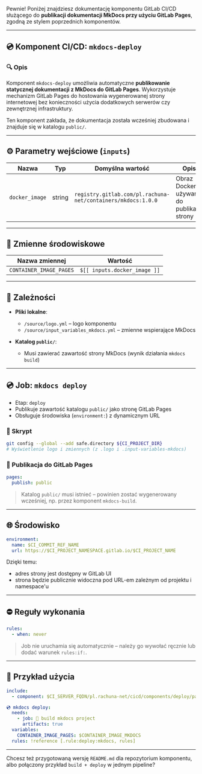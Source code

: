 Pewnie! Poniżej znajdziesz dokumentację komponentu GitLab CI/CD służącego do **publikacji dokumentacji MkDocs przy użyciu GitLab Pages**, zgodną ze stylem poprzednich komponentów.

---

## 💿 Komponent CI/CD: `mkdocs-deploy`

### 🔍 Opis

Komponent `mkdocs-deploy` umożliwia automatyczne **publikowanie statycznej dokumentacji z MkDocs do GitLab Pages**. Wykorzystuje mechanizm GitLab Pages do hostowania wygenerowanej strony internetowej bez konieczności użycia dodatkowych serwerów czy zewnętrznej infrastruktury.

Ten komponent zakłada, że dokumentacja została wcześniej zbudowana i znajduje się w katalogu `public/`.

---

## ⚙️ Parametry wejściowe (`inputs`)

| Nazwa          | Typ    | Domyślna wartość                                             | Opis                                       |
| -------------- | ------ | ------------------------------------------------------------ | ------------------------------------------ |
| `docker_image` | string | `registry.gitlab.com/pl.rachuna-net/containers/mkdocs:1.0.0` | Obraz Dockera używany do publikacji strony |

---

## 🧬 Zmienne środowiskowe

| Nazwa zmiennej          | Wartość                      |
| ----------------------- | ---------------------------- |
| `CONTAINER_IMAGE_PAGES` | `$[[ inputs.docker_image ]]` |

---

## 🧱 Zależności

* **Pliki lokalne**:

  * `/source/logo.yml` – logo komponentu
  * `/source/input_variables_mkdocs.yml` – zmienne wspierające MkDocs

* **Katalog `public/`**:

  * Musi zawierać zawartość strony MkDocs (wynik działania `mkdocs build`)

---

## 💿 Job: `mkdocs deploy`

* Etap: `deploy`
* Publikuje zawartość katalogu `public/` jako stronę GitLab Pages
* Obsługuje środowiska (`environment:`) z dynamicznym URL

### 📜 Skrypt

```bash
git config --global --add safe.directory ${CI_PROJECT_DIR}
# Wyświetlenie logo i zmiennych (z .logo i .input-variables-mkdocs)
```

### 📁 Publikacja do GitLab Pages

```yaml
pages:
  publish: public
```

> Katalog `public/` musi istnieć – powinien zostać wygenerowany wcześniej, np. przez komponent `mkdocs-build`.

---

## 🌐 Środowisko

```yaml
environment:
  name: $CI_COMMIT_REF_NAME
  url: https://$CI_PROJECT_NAMESPACE.gitlab.io/$CI_PROJECT_NAME
```

Dzięki temu:

* adres strony jest dostępny w GitLab UI
* strona będzie publicznie widoczna pod URL-em zależnym od projektu i namespace'u

---

## ⛔ Reguły wykonania

```yaml
rules:
  - when: never
```

> Job nie uruchamia się automatycznie – należy go wywołać ręcznie lub dodać warunek `rules:if:`.

---

## 🧪 Przykład użycia

```yaml
include:
  - component: $CI_SERVER_FQDN/pl.rachuna-net/cicd/components/deploy/pages@$COMPONENT_VERSION_DEPLOY

💿 mkdocs deploy:
  needs:
    - job: 🚀 build mkdocs project
      artifacts: true
  variables:
    CONTAINER_IMAGE_PAGES: $CONTAINER_IMAGE_MKDOCS
  rules: !reference [.rule:deploy:mkdocs, rules]
```

---

Chcesz też przygotowaną wersję `README.md` dla repozytorium komponentu, albo połączony przykład `build + deploy` w jednym pipeline?
